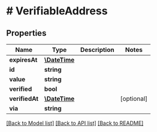 # # VerifiableAddress

## Properties

Name | Type | Description | Notes
------------ | ------------- | ------------- | -------------
**expiresAt** | [**\DateTime**](\DateTime.md) |  | 
**id** | **string** |  | 
**value** | **string** |  | 
**verified** | **bool** |  | 
**verifiedAt** | [**\DateTime**](\DateTime.md) |  | [optional] 
**via** | **string** |  | 

[[Back to Model list]](../../README.md#documentation-for-models) [[Back to API list]](../../README.md#documentation-for-api-endpoints) [[Back to README]](../../README.md)


